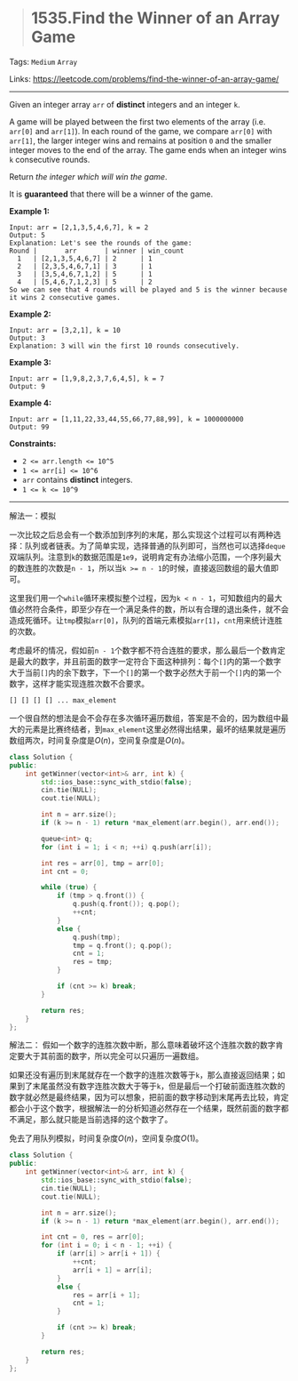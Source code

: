 > # 1535.Find the Winner of an Array Game

Tags: `Medium` `Array`

Links: https://leetcode.com/problems/find-the-winner-of-an-array-game/

----

Given an integer array `arr` of **distinct** integers and an integer `k`.

A game will be played between the first two elements of the array (i.e. `arr[0]` and `arr[1]`). In each round of the game, we compare `arr[0]` with `arr[1]`, the larger integer wins and remains at position `0` and the smaller integer moves to the end of the array. The game ends when an integer wins `k` consecutive rounds.

Return *the integer which will win the game*.

It is **guaranteed** that there will be a winner of the game.

**Example 1:**

```
Input: arr = [2,1,3,5,4,6,7], k = 2
Output: 5
Explanation: Let's see the rounds of the game:
Round |       arr       | winner | win_count
  1   | [2,1,3,5,4,6,7] | 2      | 1
  2   | [2,3,5,4,6,7,1] | 3      | 1
  3   | [3,5,4,6,7,1,2] | 5      | 1
  4   | [5,4,6,7,1,2,3] | 5      | 2
So we can see that 4 rounds will be played and 5 is the winner because it wins 2 consecutive games.
```

**Example 2:**

```
Input: arr = [3,2,1], k = 10
Output: 3
Explanation: 3 will win the first 10 rounds consecutively.
```

**Example 3:**

```
Input: arr = [1,9,8,2,3,7,6,4,5], k = 7
Output: 9
```

**Example 4:**

```
Input: arr = [1,11,22,33,44,55,66,77,88,99], k = 1000000000
Output: 99
```

**Constraints:**

- `2 <= arr.length <= 10^5`
- `1 <= arr[i] <= 10^6`
- `arr` contains **distinct** integers.
- `1 <= k <= 10^9`

-------

解法一：模拟

一次比较之后总会有一个数添加到序列的末尾，那么实现这个过程可以有两种选择：队列或者链表。为了简单实现，选择普通的队列即可，当然也可以选择`deque`双端队列。注意到`k`的数据范围是`1e9`，说明肯定有办法缩小范围，一个序列最大的数连胜的次数是`n - 1`，所以当`k >= n - 1`的时候，直接返回数组的最大值即可。

这里我们用一个`while`循环来模拟整个过程，因为`k < n - 1`，可知数组内的最大值必然符合条件，即至少存在一个满足条件的数，所以有合理的退出条件，就不会造成死循环。让`tmp`模拟`arr[0]`，队列的首端元素模拟`arr[1]`，`cnt`用来统计连胜的次数。

考虑最坏的情况，假如前`n - 1`个数字都不符合连胜的要求，那么最后一个数肯定是最大的数字，并且前面的数字一定符合下面这种排列：每个`[]`内的第一个数字大于当前`[]`内的余下数字，下一个`[]`的第一个数字必然大于前一个`[]`内的第一个数字，这样才能实现连胜次数不合要求。

```
[] [] [] [] ... max_element
```

一个很自然的想法是会不会存在多次循环遍历数组，答案是不会的，因为数组中最大的元素是比赛终结者，到`max_element`这里必然得出结果，最坏的结果就是遍历数组两次，时间复杂度是$O(n)$，空间复杂度是$O(n)$。

```c++
class Solution {
public:
    int getWinner(vector<int>& arr, int k) {
    	std::ios_base::sync_with_stdio(false);
    	cin.tie(NULL);
    	cout.tie(NULL);

    	int n = arr.size();
    	if (k >= n - 1) return *max_element(arr.begin(), arr.end());

        queue<int> q;
    	for (int i = 1; i < n; ++i) q.push(arr[i]);

    	int res = arr[0], tmp = arr[0];
    	int cnt = 0;

    	while (true) {
    		if (tmp > q.front()) {
    			q.push(q.front()); q.pop();
    			++cnt;
    		}
    		else {
    			q.push(tmp);
    			tmp = q.front(); q.pop();
    			cnt = 1;
    			res = tmp;
    		}

    		if (cnt >= k) break;
    	}

    	return res;
    }
};
```

解法二：
假如一个数字的连胜次数中断，那么意味着破坏这个连胜次数的数字肯定要大于其前面的数字，所以完全可以只遍历一遍数组。

如果还没有遍历到末尾就存在一个数字的连胜次数等于`k`，那么直接返回结果；如果到了末尾虽然没有数字连胜次数大于等于`k`，但是最后一个打破前面连胜次数的数字就必然是最终结果，因为可以想象，把前面的数字移动到末尾再去比较，肯定都会小于这个数字，根据解法一的分析知道必然存在一个结果，既然前面的数字都不满足，那么就只能是当前选择的这个数字了。

免去了用队列模拟，时间复杂度$O(n)$，空间复杂度$O(1)$。

```c++
class Solution {
public:
    int getWinner(vector<int>& arr, int k) {
    	std::ios_base::sync_with_stdio(false);
    	cin.tie(NULL);
    	cout.tie(NULL);

    	int n = arr.size();
    	if (k >= n - 1) return *max_element(arr.begin(), arr.end());

        int cnt = 0, res = arr[0];
        for (int i = 0; i < n - 1; ++i) {
            if (arr[i] > arr[i + 1]) {
                ++cnt;
                arr[i + 1] = arr[i];
            }
            else {
                res = arr[i + 1];
                cnt = 1;
            }

            if (cnt >= k) break;
        }

        return res;
    }
};
```





























